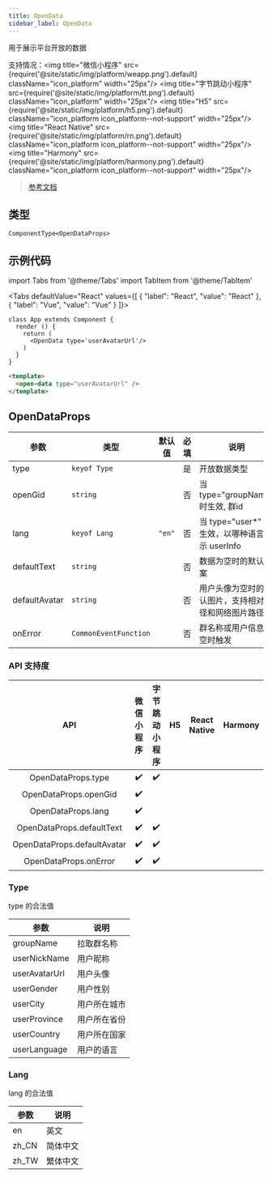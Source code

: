 ```yaml
---
title: OpenData
sidebar_label: OpenData
---
```


用于展示平台开放的数据

支持情况：<img title="微信小程序" src={require('@site/static/img/platform/weapp.png').default} className="icon_platform" width="25px"/> <img title="字节跳动小程序" src={require('@site/static/img/platform/tt.png').default} className="icon_platform" width="25px"/> <img title="H5" src={require('@site/static/img/platform/h5.png').default} className="icon_platform icon_platform--not-support" width="25px"/> <img title="React Native" src={require('@site/static/img/platform/rn.png').default} className="icon_platform icon_platform--not-support" width="25px"/> <img title="Harmony" src={require('@site/static/img/platform/harmony.png').default} className="icon_platform icon_platform--not-support" width="25px"/>

> [参考文档](https://developers.weixin.qq.com/miniprogram/dev/component/open-data.html)

## 类型

```tsx
ComponentType<OpenDataProps>
```

## 示例代码

import Tabs from '@theme/Tabs'
import TabItem from '@theme/TabItem'

<Tabs
  defaultValue="React"
  values={[
  {
    "label": "React",
    "value": "React"
  },
  {
    "label": "Vue",
    "value": "Vue"
  }
]}>
<TabItem value="React">

```tsx
class App extends Component {
  render () {
    return (
      <OpenData type='userAvatarUrl'/>
    )
  }
}
```
</TabItem>
<TabItem value="Vue">

```html
<template>
  <open-data type="userAvatarUrl" />
</template>
```
</TabItem>
</Tabs>

## OpenDataProps

| 参数 | 类型 | 默认值 | 必填 | 说明 |
| --- | --- | :---: | :---: | --- |
| type | `keyof Type` |  | 是 | 开放数据类型 |
| openGid | `string` |  | 否 | 当 type="groupName" 时生效, 群id |
| lang | `keyof Lang` | `"en"` | 否 | 当 type="user*" 时生效，以哪种语言展示 userInfo |
| defaultText | `string` |  | 否 | 数据为空时的默认文案 |
| defaultAvatar | `string` |  | 否 | 用户头像为空时的默认图片，支持相对路径和网络图片路径 |
| onError | `CommonEventFunction` |  | 否 | 群名称或用户信息为空时触发 |

### API 支持度

| API | 微信小程序 | 字节跳动小程序 | H5 | React Native | Harmony |
| :---: | :---: | :---: | :---: | :---: | :---: |
| OpenDataProps.type | ✔️ | ✔️ |  |  |  |
| OpenDataProps.openGid | ✔️ |  |  |  |  |
| OpenDataProps.lang | ✔️ |  |  |  |  |
| OpenDataProps.defaultText | ✔️ | ✔️ |  |  |  |
| OpenDataProps.defaultAvatar | ✔️ | ✔️ |  |  |  |
| OpenDataProps.onError | ✔️ | ✔️ |  |  |  |

### Type

type 的合法值

| 参数 | 说明 |
| --- | --- |
| groupName | 拉取群名称 |
| userNickName | 用户昵称 |
| userAvatarUrl | 用户头像 |
| userGender | 用户性别 |
| userCity | 用户所在城市 |
| userProvince | 用户所在省份 |
| userCountry | 用户所在国家 |
| userLanguage | 用户的语言 |

### Lang

lang 的合法值

| 参数 | 说明 |
| --- | --- |
| en | 英文 |
| zh_CN | 简体中文 |
| zh_TW | 繁体中文 |
